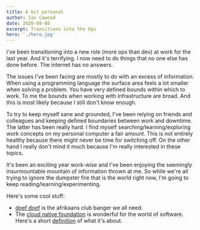```yaml
---
title: A bit personal
author: Ian Cawood
date: 2020-08-08
excerpt: Transitions into the Ops
hero: './hero.jpg'
---
```


I've been transitioning into a new role (more ops than dev) at work for the last year. And it's terrifying. I now need to do things that no one else has done before. The internet has no answers.

The issues I've been facing are mostly to do with an excess of information. When using a programming language the surface area feels a lot smaller when solving a problem. You have very defined bounds within which to work. To me the bounds when working with infrastructure are broad. And this is most likely because I still don't know enough.

To try to keep myself sane and grounded, I've been relying on friends and colleagues and keeping defined boundaries between work and downtime. The latter has been really hard. I find myself searching/learning/exploring work concepts on my personal computer a fair amount. This is not entirely healthy because there might never be time for switching off. On the other hand I really don't mind it much because I'm really interested in these topics.

It's been an exciting year work-wise and I've been enjoying the seemingly insurmountable mountain of information thrown at me. So while we're all trying to ignore the dumpster fire that is the world right now, I'm going to keep reading/learning/experimenting.

Here's some cool stuff:

- [doef doef](https://www.youtube.com/watch?v=mj4cD5xn2n0) is the afrikaans club banger we all need.
- The [cloud native foundation](https://www.cncf.io/) is wonderful for the world of software. Here's a short [definition](https://github.com/cncf/toc/blob/master/DEFINITION.md) of what it's about.
